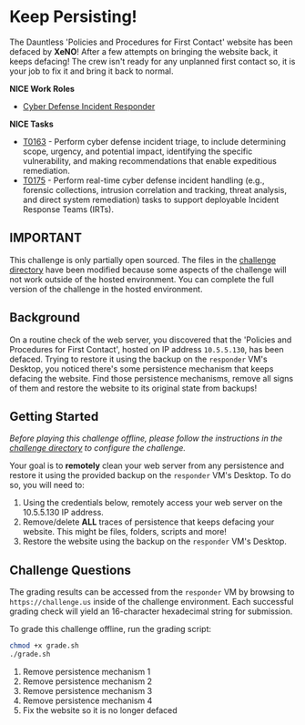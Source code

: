 # Keep Persisting!

The Dauntless 'Policies and Procedures for First Contact' website has been defaced by **XeNO**! After a few attempts on bringing the website back, it keeps defacing! The crew isn't ready for any unplanned first contact so, it is your job to fix it and bring it back to normal.

**NICE Work Roles** 

- [Cyber Defense Incident Responder](https://niccs.cisa.gov/workforce-development/nice-framework/work-roles/cyber-defense-incident-responder)

**NICE Tasks**

- [T0163](https://niccs.cisa.gov/workforce-development/nice-framework/tasks/t0163) - Perform cyber defense incident triage, to include determining scope, urgency, and potential impact, identifying the specific vulnerability, and making recommendations that enable expeditious remediation.
- [T0175](https://niccs.cisa.gov/workforce-development/nice-framework/tasks/t0175) - Perform real-time cyber defense incident handling (e.g., forensic collections, intrusion correlation and tracking, threat analysis, and direct system remediation) tasks to support deployable Incident Response Teams (IRTs).

## IMPORTANT

This challenge is only partially open sourced. The files in the [challenge directory](./challenge) have been modified because some aspects of the challenge will not work outside of the hosted environment. You can complete the full version of the challenge in the hosted environment. 

## Background

On a routine check of the web server, you discovered that the 'Policies and Procedures for First Contact', hosted on IP address `10.5.5.130`, has been defaced. Trying to restore it using the backup on the `responder` VM's Desktop, you noticed there's some persistence mechanism that keeps defacing the website. Find those persistence mechanisms, remove all signs of them and restore the website to its original state from backups!

## Getting Started

_Before playing this challenge offline, please follow the instructions in the [challenge directory](./challenge) to configure the challenge._

Your goal is to **remotely** clean your web server from any persistence and restore it using the provided backup on the `responder` VM's Desktop. To do so, you will need to: 
1. Using the credentials below, remotely access your web server on the 10.5.5.130 IP address.
2. Remove/delete **ALL** traces of persistence that keeps defacing your website. This might be files, folders, scripts and more! 
3. Restore the website using the backup on the `responder` VM's Desktop.

## Challenge Questions
The grading results can be accessed from the `responder` VM by browsing to `https://challenge.us` inside of the challenge environment. Each successful grading check will yield an 16-character hexadecimal string for submission.

To grade this challenge offline, run the grading script: 
```bash
chmod +x grade.sh
./grade.sh
```

1. Remove persistence mechanism 1
2. Remove persistence mechanism 2 
3. Remove persistence mechanism 3
4. Remove persistence mechanism 4
5. Fix the website so it is no longer defaced


